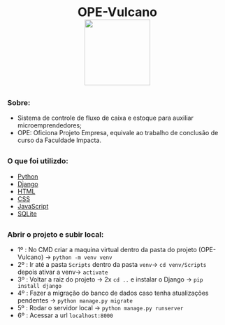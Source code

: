 <h1 align="center"> OPE-Vulcano
<div align="center"><img height="150em" width="150em" src="https://down.imgspng.com/download/0720/volcano_PNG22.png"/></div> 


## <h3> Sobre:

- Sistema de controle de fluxo de caixa e estoque para auxiliar microemprendedores;
- OPE: Oficiona Projeto Empresa, equivale ao trabalho de conclusão de curso da Faculdade Impacta.

## <h3> O que foi utilizdo:

- <a href="https://www.python.org/doc/">Python</a>
- <a href="https://docs.djangoproject.com/en/3.2/">Django</a>
- <a href="https://developer.mozilla.org/pt-BR/docs/Web/HTML">HTML</a>
- <a href="https://developer.mozilla.org/pt-BR/docs/Web/CSS">CSS</a>
- <a href="https://developer.mozilla.org/pt-BR/docs/Web/JavaScript">JavaScript</a>
- <a href="https://github.com/sqlitebrowser/sqlitebrowser/wiki">SQLite</a>

## <h3> Abrir o projeto e subir local:

- 1º : No CMD criar a maquina virtual dentro da pasta do projeto (OPE-Vulcano) -> `python -m venv venv`
- 2º : Ir até a pasta `Scripts` dentro da pasta `venv`-> `cd venv/Scripts` depois ativar a venv-> `activate`
- 3º : Voltar a raiz do projeto -> 2x `cd ..` e instalar o Django -> `pip install django`
- 4º : Fazer a migração do banco de dados caso tenha atualizações pendentes -> `python manage.py migrate`
- 5º : Rodar o servidor local -> `python manage.py runserver`
- 6º : Acessar a url `localhost:8000`